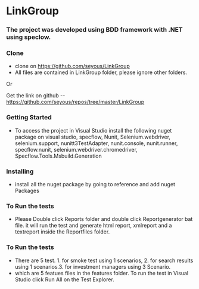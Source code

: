 # LinkGroup

### The project was developed using BDD framework with .NET using speclow.


### Clone
- clone on https://github.com/seyous/LinkGroup
- All files are contained in LinkGroup folder, please ignore other folders.

Or

Get the link on github
--https://github.com/seyous/repos/tree/master/LinkGroup


### Getting Started
* To access the project in Visual Studio install the following nuget package on visual studio, specflow, Nunit, Selenium.webdriver, selenium.support, nunitt3TestAdapter, nunit.console, nunit.runner, specflow.nunit, selenium.webdriver.chromedriver, Specflow.Tools.Msbuild.Generation


### Installing
* install all the nuget package by going to reference and add nuget Packages


### To Run the tests
* Please Double click Reports folder and double click Reportgenerator bat file. it will run the test and generate html report, xmlreport and a textreport inside the Reportfiles folder.



### To Run the tests
* There are 5 test. 1. for smoke test using 1 scenarios, 2. for search results using 1 scenarios.3. for investment managers using  3 Scenario.
* which are 5 featues files in the features folder. To run the test in Visual Studio click Run All on the Test Explorer.


